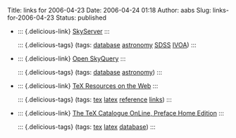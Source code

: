 Title: links for 2006-04-23
Date: 2006-04-24 01:18
Author: aabs
Slug: links-for-2006-04-23
Status: published

-   ::: {.delicious-link}
    [SkyServer](http://skyserver.org/)
    :::

    ::: {.delicious-tags}
    (tags: [database](http://del.icio.us/aabs/database) [astronomy](http://del.icio.us/aabs/astronomy) [SDSS](http://del.icio.us/aabs/SDSS) [IVOA](http://del.icio.us/aabs/IVOA))
    :::

-   ::: {.delicious-link}
    [Open SkyQuery](http://openskyquery.net/Sky/skysite/)
    :::

    ::: {.delicious-tags}
    (tags: [database](http://del.icio.us/aabs/database) [astronomy](http://del.icio.us/aabs/astronomy))
    :::

-   ::: {.delicious-link}
    [TeX Resources on the Web](http://72.14.203.104/search?q=cache:g0E2EGv6t4MJ:www.tug.org/interest.html+leaflet+document+class+latex+tutorial+&hl=en&ct=clnk&cd=1)
    :::

    ::: {.delicious-tags}
    (tags: [tex](http://del.icio.us/aabs/tex) [latex](http://del.icio.us/aabs/latex) [reference](http://del.icio.us/aabs/reference) [links](http://del.icio.us/aabs/links))
    :::

-   ::: {.delicious-link}
    [The TeX Catalogue OnLine, Preface Home Edition](http://texcatalogue.sarovar.org/index.html)
    :::

    ::: {.delicious-tags}
    (tags: [tex](http://del.icio.us/aabs/tex) [latex](http://del.icio.us/aabs/latex) [database](http://del.icio.us/aabs/database))
    :::
